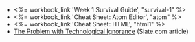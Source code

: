 * <%= workbook_link 'Week 1 Survival Guide', "survival-1" %>
* <%= workbook_link 'Cheat Sheet: Atom Editor', "atom" %>
* <%= workbook_link 'Cheat Sheet: HTML', "html1" %>
* [The Problem with Technological Ignorance](http://www.slate.com/articles/technology/future_tense/2015/12/the_problem_with_technological_ignorance.html) (Slate.com article)
